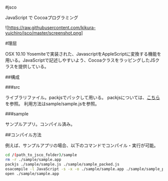 #jsco

JavaScript で Cocoaプログラミング

![https://raw.githubusercontent.com/kikura-yuichiro/jsco/master/screenshot.png]

#理屈

OSX 10.10 Yosemiteで実装された、JavascriptをAppleScriptに変換する機能を用いる。JavaScriptで記述しやすいよう、CocoaクラスをラッピングしたJSクラスを提供している。

##構成

###src

ライブラリファイル。packjsでパックして用いる。
packjsについては、[こちら](https://github.com/kikura-yuichiro/packjs)を参照。
利用方法はsample/sample.jsを参照。

###sample

サンプルアプリ。コンパイル済み。

##コンパイル方法

例えば、サンプルアプリの場合、以下のコマンドでコンパイル・実行が可能。

```bash
cd /(path_to_jsco_folder)/sample
rm -r ./sample/sample.app
packjs ./sample/sample.js ./sample/sample_packed.js
osacompile -l JavaScript -s -x -o ./sample/sample.app ./sample/sample_packed.js
open ./sample/sample.app
```